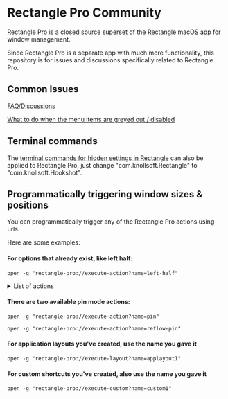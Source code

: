 # Rectangle Pro Community

Rectangle Pro is a closed source superset of the Rectangle macOS app for window management. 

Since Rectangle Pro is a separate app with much more functionality, this repository is for issues and discussions specifically related to Rectangle Pro.

## Common Issues

[FAQ/Discussions](https://github.com/rxhanson/RectanglePro-Community/discussions)

[What to do when the menu items are greyed out / disabled](https://github.com/rxhanson/RectanglePro-Community/discussions/523)

## Terminal commands

The [terminal commands for hidden settings in Rectangle](https://github.com/rxhanson/Rectangle/blob/master/TerminalCommands.md) can also be applied to Rectangle Pro, just change "com.knollsoft.Rectangle" to "com.knollsoft.Hookshot".

## Programmatically triggering window sizes & positions

You can programmatically trigger any of the Rectangle Pro actions using urls. 

Here are some examples:

#### For options that already exist, like left half: 

`open -g "rectangle-pro://execute-action?name=left-half"`

<details>
  <summary>List of actions</summary>

```
left-half
right-half
maximize
maximize-height
previous-display
next-display
larger
smaller
bottom-half
top-half
center
bottom-left
bottom-right
top-left
top-right
restore
first-third
first-two-thirds
center-third
last-two-thirds
last-third
move-left
move-right
move-up
move-down
almost-maximize
fill-left
fill-right
center-half
first-fourth
second-fourth
third-fourth
last-fourth
top-left-sixth
top-center-sixth
top-right-sixth
bottom-left-sixth
bottom-center-sixth
bottom-right-sixth
first-sixth
last-sixth
fullscreen
close
minimize
quit-app
hide-app
cascade-all
cascade-app
tile2x2
tile2x3
reveal-desktop-edge
app-next-display
app-prev-display
app-left-half
app-right-half
first-three-fourths
last-three-fourths
top-left-ninth
top-center-ninth
top-right-ninth
middle-left-ninth
middle-center-ninth
middle-right-ninth
bottom-left-ninth
bottom-center-ninth
bottom-right-ninth
top-left-third
top-right-third
bottom-left-third
bottom-right-third
top-left-eighth
top-center-left-eighth
top-center-right-eighth
top-right-eighth
bottom-left-eighth
bottom-center-left-eighth
bottom-center-right-eighth
bottom-right-eighth
center-two-thirds
fill-bottom-left
fill-bottom-right
fill-top-left
fill-top-right
last
next-space
nudge-left
nudge-right
nudge-up
nudge-down
prev-space
snap-bottom-left
snap-bottom-right
snap-top-left
snap-top-right
upper-center
next-display-ratio
prev-display-ratio
stash-left
stash-right
stash-up
stash-down
unstash
cycle-stashed
toggle-stashed
unstash-all
stash-all
stash-all-but-front
reflow-pin
next-space
prev-space
  ```
</details>

#### There are two available pin mode actions:

`open -g "rectangle-pro://execute-action?name=pin"`

`open -g "rectangle-pro://execute-action?name=reflow-pin"`

#### For application layouts you've created, use the name you gave it

`open -g "rectangle-pro://execute-layout?name=applayout1"` 

#### For custom shortcuts you've created, also use the name you gave it

`open -g "rectangle-pro://execute-custom?name=custom1"`
